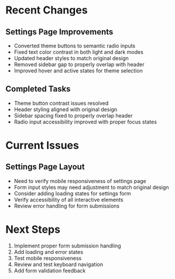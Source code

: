 # Recent Changes

## Settings Page Improvements
- Converted theme buttons to semantic radio inputs
- Fixed text color contrast in both light and dark modes
- Updated header styles to match original design
- Removed sidebar gap to properly overlap with header
- Improved hover and active states for theme selection

## Completed Tasks
- Theme button contrast issues resolved
- Header styling aligned with original design
- Sidebar spacing fixed to properly overlap header
- Radio input accessibility improved with proper focus states

# Current Issues

## Settings Page Layout
- Need to verify mobile responsiveness of settings page
- Form input styles may need adjustment to match original design
- Consider adding loading states for settings form
- Verify accessibility of all interactive elements
- Review error handling for form submissions

# Next Steps
1. Implement proper form submission handling
2. Add loading and error states
3. Test mobile responsiveness
4. Review and test keyboard navigation
5. Add form validation feedback
